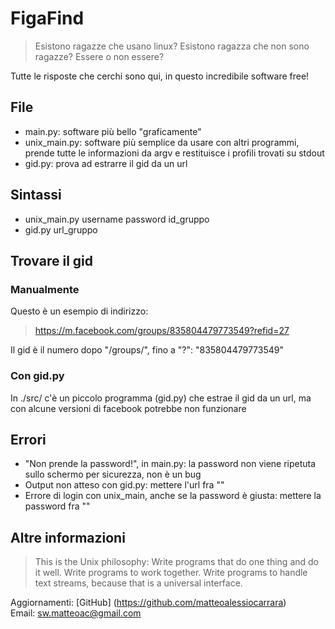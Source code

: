 # FigaFind #

> Esistono ragazze che usano linux? Esistono ragazza che non sono ragazze? Essere o non essere?

Tutte le risposte che cerchi sono qui, in questo incredibile software free!

## File ##

* main.py: software più bello "graficamente"
* unix_main.py: software più semplice da usare con altri programmi, prende tutte le informazioni da argv e restituisce i profili trovati su stdout
* gid.py: prova ad estrarre il gid da un url

## Sintassi ##

* unix_main.py username password id_gruppo
* gid.py url_gruppo

## Trovare il gid ##

### Manualmente ###

Questo è un esempio di indirizzo:

> https://m.facebook.com/groups/835804479773549?refid=27

Il gid è il numero dopo "/groups/", fino a "?": "835804479773549"

### Con gid.py ###

In ./src/ c'è un piccolo programma (gid.py) che estrae il gid da un url, ma con alcune versioni di facebook potrebbe non funzionare

## Errori ##

* "Non prende la password!", in main.py: la password non viene ripetuta sullo schermo per sicurezza, non è un bug
* Output non atteso con gid.py: mettere l'url fra ""
* Errore di login con unix_main, anche se la password è giusta: mettere la password fra ""

## Altre informazioni ##

> This is the Unix philosophy: Write programs that do one thing and do it well. Write programs to work together. Write programs to handle text streams, because that is a universal interface.  

Aggiornamenti: [GitHub] (https://github.com/matteoalessiocarrara)  
Email: sw.matteoac@gmail.com